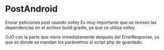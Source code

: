 # PostAndroid
Enviar peticiones post usando volley
Es muy importante que se revisen las dependencias en el archivo build.gradle, ya que se utiliza volley.

OJO con la parte que viene inmediatamente después del ErrorResponse, ya que es donde se mandan los parámetros al script php de guardado.
